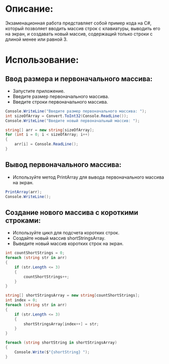 # Описание:
Экзаменационная работа представляет собой пример кода на C#, который позволяет вводить массив строк с клавиатуры, выводить его на экран, и создавать новый массив, содержащий только строки с длиной менее или равной 3.

# Использование:
## Ввод размера и первоначального массива:
* Запустите приложение.
* Введите размер первоначального массива.
* Введите строки первоначального массива.
``` C#
Console.WriteLine("Введите размер первоначального массива: ");
int sizeOfArray = Convert.ToInt32(Console.ReadLine());
Console.WriteLine("Введите новый первоначальный массив: ");

string[] arr = new string[sizeOfArray];
for (int i = 0; i < sizeOfArray; i++)
{
    arr[i] = Console.ReadLine();
}
```
## Вывод первоначального массива:
* Используйте метод PrintArray для вывода первоначального массива на экран.
``` C#
PrintArray(arr);
Console.WriteLine();
```
## Создание нового массива с короткими строками:
* Используйте цикл для подсчета коротких строк.
* Создайте новый массив shortStringsArray.
* Выведите новый массив коротких строк на экран.
``` C#
int countShortStrings = 0;
foreach (string str in arr)
{
    if (str.Length <= 3)
    {
        countShortStrings++;
    }
}

string[] shortStringsArray = new string[countShortStrings];
int index = 0;
foreach (string str in arr)
{
    if (str.Length <= 3)
    {
        shortStringsArray[index++] = str;
    }
}

foreach (string shortString in shortStringsArray)
{
    Console.Write($"{shortString} ");
}
```